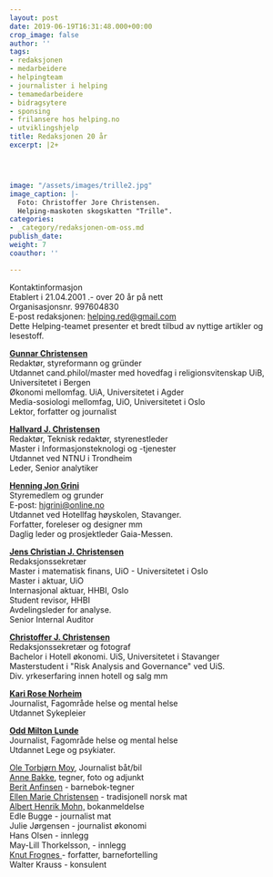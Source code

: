 ```yaml
---
layout: post
date: 2019-06-19T16:31:48.000+00:00
crop_image: false
author: ''
tags:
- redaksjonen
- medarbeidere
- helpingteam
- journalister i helping
- temamedarbeidere
- bidragsytere
- sponsing
- frilansere hos helping.no
- utviklingshjelp
title: Redaksjonen 20 år
excerpt: |2+




image: "/assets/images/trille2.jpg"
image_caption: |-
  Foto: Christoffer Jore Christensen.
  Helping-maskoten skogskatten "Trille".
categories:
- _category/redaksjonen-om-oss.md
publish_date: 
weight: 7
coauthor: ''

---
```

Kontaktinformasjon  
Etablert i 21.04.2001 .- over 20 år på nett  
Organisasjonsnr. 997604830  
E-post redaksjonen: helping.red@gmail.com  
Dette Helping-teamet presenter et bredt tilbud av nyttige artikler og lesestoff.

[**Gunnar Christensen**](https://helping.no/author/gunnar-christensen)  
Redaktør, styreformann og gründer  
Utdannet cand.philol/master med hovedfag i religionsvitenskap UiB, Universitetet i Bergen  
Økonomi mellomfag. UiA, Universitetet i Agder  
Media-sosiologi mellomfag, UiO, Universitetet i Oslo  
Lektor, forfatter og journalist

[**Hallvard J. Christensen**](https://helping.no/author/hallvard-j-christensen)  
Redaktør, Teknisk redaktør, styrenestleder  
Master i Informasjonsteknologi og -tjenester  
Utdannet ved NTNU i Trondheim  
Leder, Senior analytiker

[**Henning Jon Grini**](https://helping.no/author/henning-j-grini)  
Styremedlem og grunder  
E-post: [hjgrini@online.no](mailto:hjgrini@online.no)  
Utdannet ved Hotellfag høyskolen, Stavanger.  
Forfatter, foreleser og designer mm  
Daglig leder og prosjektleder Gaia-Messen.

[**Jens Christian J. Christensen**](https://helping.no/author/jens-christian-jore-christensen)  
Redaksjonssekretær  
Master i matematisk finans, UiO - Universitetet i Oslo  
Master i aktuar, UiO  
Internasjonal aktuar, HHBI, Oslo  
Student revisor, HHBI  
Avdelingsleder for analyse.  
Senior Internal Auditor

[**Christoffer J. Christensen**](https://helping.no/author/christoffer-jore-christensen)  
Redaksjonssekretær og fotograf  
Bachelor i Hotell økonomi. UiS, Universitetet i Stavanger  
Masterstudent i "Risk Analysis and Governance" ved UiS.  
Div. yrkeserfaring innen hotell og salg mm

[**Kari Rose Norheim**](https://helping.no/author/kari-rose-norheim)  
Journalist, Fagområde helse og mental helse  
Utdannet Sykepleier

[**Odd Milton** **Lunde**](https://helping.no/author/odd-m-lunde)  
Journalist, Fagområde helse og mental helse  
Utdannet Lege og psykiater.

[Ole Torbjørn Moy]( "https://helping.no/author/ole-t.moy"), Journalist båt/bil  
[Anne Bakke](https://helping.no/author/anne-bakke "https://helping.no/author/anne-bakke"), tegner, foto og adjunkt  
[Berit Anfinsen](https://helping.no/aima)  - barnebok-tegner  
[Ellen Marie Christensen]() - tradisjonell norsk mat  
[Albert Henrik Mohn,](https://helping.no/author/albert-henrik-mohn) bokanmeldelse  
Edle Bugge - journalist mat  
Julie Jørgensen - journalist økonomi  
Hans Olsen - innlegg  
May-Lill Thorkelsson, - innlegg  
[Knut Frognes ](https://helping.no/lenny-rømmer)- forfatter, barnefortelling  
Walter Krauss - konsulent